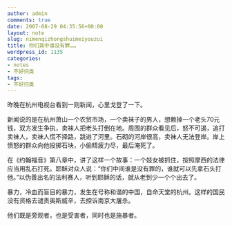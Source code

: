 ```yaml
---
author: admin
comments: true
date: 2007-08-29 04:35:56+00:00
layout: note
slug: nimenqizhongshuimeiyouzui
title: 你们其中谁没有罪……
wordpress_id: 1135
categories:
- notes
- 不好归类
tags:
- 不好归类
---
```


昨晚在杭州电视台看到一则新闻，心里戈登了一下。

新闻说的是在杭州萧山一个农贸市场，一个卖袜子的男人，想赖掉一个老头70元钱，双方发生争执，卖袜人把老头打倒在地。周围的群众看见后，怒不可遏，追打卖袜人，卖袜人慌不择路，跳进了河里。石砌的河岸很高，卖袜人无法登岸。岸上愤怒的群众向他投掷石块，小偷精疲力尽，最后淹死了。

在《约翰福音》第八章中，讲了这样一个故事：一个妓女被抓住，按照摩西的法律应当用乱石打死。耶稣对众人说：“你们中间谁是没有罪的，谁就可以先拿石头打他。”以伪善出名的法利赛人，听到耶稣的话，就从老到少一个个出去了。

暴力，冷血而盲目的暴力，发生在号称和谐的中国，自命天堂的杭州。这样的国民没有资格去谴责奥斯威辛，去控诉南京大屠杀。

他们既是旁观者，也是受害者，同时也是施暴者。


